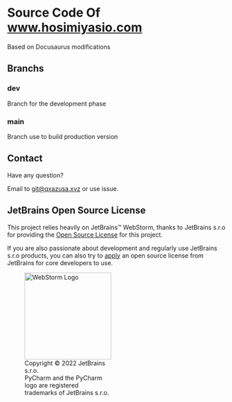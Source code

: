 # Source Code Of www.hosimiyasio.com
Based on Docusaurus modifications
## Branchs
### dev
Branch for the development phase
### main
Branch use to build production version

## Contact
Have any question? 

Email to [git@qxazusa.xyz](mailto:git@qxazusa.xyz) or use issue.


## JetBrains Open Source License
This project relies heavily on JetBrains™ WebStorm, thanks to JetBrains s.r.o for providing the [Open Source License](https://www.jetbrains.com/community/opensource/#support) for this project.

If you are also passionate about development and regularly use JetBrains s.r.o products, you can also try to [apply](https://www.jetbrains.com/shop/eform/opensource) an open source license from JetBrains for core developers to use.
<figure style="width: min-content">
    <img src="https://resources.jetbrains.com/storage/products/company/brand/logos/WebStorm_icon.png" width="200" height="200" alt="WebStorm Logo">
    <figcaption>Copyright © 2022 JetBrains s.r.o. <br>PyCharm and the PyCharm logo are registered trademarks of JetBrains s.r.o.</figcaption>
</figure>